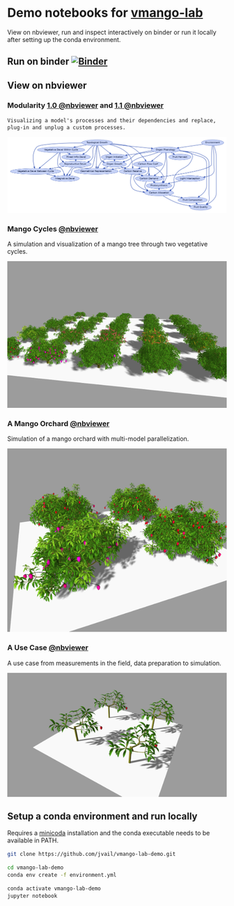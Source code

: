# Demo notebooks for [vmango-lab](https://github.com/jvail/vmango-lab)

View on nbviewer, run and inspect interactively on binder or run it locally after setting up the conda environment.


## Run on binder [![Binder](https://mybinder.org/badge_logo.svg)](https://mybinder.org/v2/gh/jvail/vmango-lab-demo/main?urlpath=lab/tree/notebooks)


## View on nbviewer

### Modularity [1.0 @nbviewer](https://nbviewer.org/github/jvail/vmango-lab-demo/blob/a004cfc33b1665cce14f8531160246100651110d/notebooks/1-0-modularity.ipynb) and [1.1 @nbviewer](http://nbviewer.ipython.org/github/jvail/vmango-lab-demo/blob/a004cfc33b1665cce14f8531160246100651110d/notebooks/1-1-arch_dev.ipynb)
    Visualizing a model's processes and their dependencies and replace, plug-in and unplug a custom processes.

![Modularity](images/1-modularity.png)

### Mango Cycles [@nbviewer](https://nbviewer.jupyter.org/github/jvail/vmango-lab-demo/blob/main/notebooks/2-mango_cycles.ipynb)

A simulation and visualization of a mango tree through two vegetative cycles.

![Mango Cycles](images/2-mango_cycles.png)

### A Mango Orchard [@nbviewer](https://nbviewer.jupyter.org/github/jvail/vmango-lab-demo/blob/main/notebooks/3-orchard_parallelization.ipynb)

Simulation of a mango orchard with multi-model parallelization.

![Orchard](images/3-orchard_parallelization.png)

### A Use Case [@nbviewer](https://nbviewer.jupyter.org/github/jvail/vmango-lab-demo/blob/main/notebooks/4-use_case_measure_and_simulate.ipynb)

A use case from measurements in the field, data preparation to simulation.

![Use Case](images/4-use_case_measure_and_simulate.png)


## Setup a conda environment and run locally

Requires a [minicoda](https://docs.conda.io/en/latest/miniconda.html) installation and the conda executable needs to be available in PATH.

```bash
git clone https://github.com/jvail/vmango-lab-demo.git
```

```bash
cd vmango-lab-demo
conda env create -f environment.yml
```

```bash
conda activate vmango-lab-demo
jupyter notebook
```
